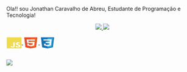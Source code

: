  Ola!! sou Jonathan Caravalho de Abreu, Estudante de Programação e Tecnologia! 

<div align="center"> <a href="https://github.com/Jhowbeso06"> <img height="180em" src="https://github-readme-stats.vercel.app/api?username=Jhowbeso06&show_icons=true&theme=dracula&include_all_commits=true&count_private=true"/> <img height="180em" src="https://github-readme-stats.vercel.app/api/top-langs/?username=Jhowbeso06&layout=compact&langs_count=7&theme=dracula"/> </div>  
  <div style="display: inline_block"><br> <img align="center" alt="Jhow-Js" height="30" width="40" src="https://raw.githubusercontent.com/devicons/devicon/master/icons/javascript/javascript-plain.svg"> <img align="center" alt="Jhow-HTML" height="30" width="40"
 src="https://raw.githubusercontent.com/devicons/devicon/master/icons/html5/html5-original.svg"> <img align="center" alt="Jhow-CSS" height="30" width="40" src="https://raw.githubusercontent.com/devicons/devicon/master/icons/css3/css3-original.svg"> 
  
  </div> 
  
  ##
  
  <div> <a href="https://instagram.com/Jhowbeso" target="_blank"><img src="https://img.shields.io/badge/-Instagram-%23E4405F?style=for-the-badge&logo=instagram&logoColor=white" target="_blank"></a> </div>
